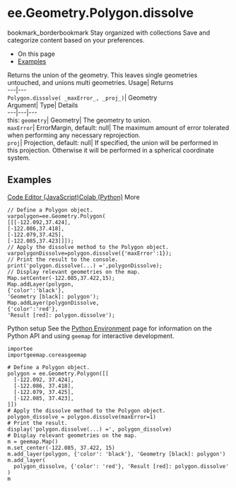  
#  ee.Geometry.Polygon.dissolve
bookmark_borderbookmark Stay organized with collections  Save and categorize content based on your preferences. 
  * On this page
  * [Examples](https://developers.google.com/earth-engine/apidocs/ee-geometry-polygon-dissolve#examples)


Returns the union of the geometry. This leaves single geometries untouched, and unions multi geometries. 
Usage| Returns  
---|---  
`Polygon.dissolve( _maxError_, _proj_)`| Geometry  
Argument| Type| Details  
---|---|---  
this: `geometry`| Geometry| The geometry to union.  
`maxError`| ErrorMargin, default: null| The maximum amount of error tolerated when performing any necessary reprojection.  
`proj`| Projection, default: null| If specified, the union will be performed in this projection. Otherwise it will be performed in a spherical coordinate system.  
## Examples
[Code Editor (JavaScript)](https://developers.google.com/earth-engine/apidocs/ee-geometry-polygon-dissolve#code-editor-javascript-sample)[Colab (Python)](https://developers.google.com/earth-engine/apidocs/ee-geometry-polygon-dissolve#colab-python-sample) More
```
// Define a Polygon object.
varpolygon=ee.Geometry.Polygon(
[[[-122.092,37.424],
[-122.086,37.418],
[-122.079,37.425],
[-122.085,37.423]]]);
// Apply the dissolve method to the Polygon object.
varpolygonDissolve=polygon.dissolve({'maxError':1});
// Print the result to the console.
print('polygon.dissolve(...) =',polygonDissolve);
// Display relevant geometries on the map.
Map.setCenter(-122.085,37.422,15);
Map.addLayer(polygon,
{'color':'black'},
'Geometry [black]: polygon');
Map.addLayer(polygonDissolve,
{'color':'red'},
'Result [red]: polygon.dissolve');
```
Python setup
See the [ Python Environment](https://developers.google.com/earth-engine/guides/python_install) page for information on the Python API and using `geemap` for interactive development.
```
importee
importgeemap.coreasgeemap
```
```
# Define a Polygon object.
polygon = ee.Geometry.Polygon([[
  [-122.092, 37.424],
  [-122.086, 37.418],
  [-122.079, 37.425],
  [-122.085, 37.423],
]])
# Apply the dissolve method to the Polygon object.
polygon_dissolve = polygon.dissolve(maxError=1)
# Print the result.
display('polygon.dissolve(...) =', polygon_dissolve)
# Display relevant geometries on the map.
m = geemap.Map()
m.set_center(-122.085, 37.422, 15)
m.add_layer(polygon, {'color': 'black'}, 'Geometry [black]: polygon')
m.add_layer(
  polygon_dissolve, {'color': 'red'}, 'Result [red]: polygon.dissolve'
)
m
```

